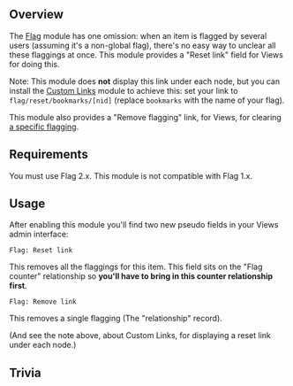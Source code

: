 Overview
--------

The [Flag][1] module has one omission: when an item is flagged by
several users (assuming it's a non-global flag), there's no easy way to
unclear all these flaggings at once. This module provides a "Reset link"
field for Views for doing this.

Note: This module does **not** display this link under each node, but
you can install the [Custom Links][2] module to achieve this: set your
link to `flag/reset/bookmarks/[nid]` (replace `bookmarks` with the name
of your flag).

This module also provides a "Remove flagging" link, for Views, for
clearing [a specific flagging][3].

Requirements
------------

You must use Flag 2.x. This module is not compatible with Flag 1.x.

Usage
-----

After enabling this module you'll find two new pseudo fields in your
Views admin interface:

  `Flag: Reset link`

This removes all the flaggings for this item. This field sits on the
"Flag counter" relationship so **you'll have to bring in this counter
relationship first**.

  `Flag: Remove link`

This removes a single flagging (The "relationship" record).

(And see the note above, about Custom Links, for displaying a reset link
under each node.)

Trivia
------

[1]: http://drupal.org/project/flag
[2]: http://drupal.org/project/custom_links
[3]: http://drupal.org/node/889874

